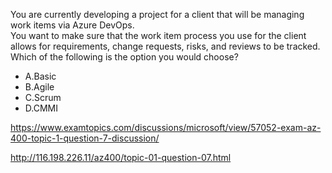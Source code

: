 You are currently developing a project for a client that will be managing work items via Azure DevOps.<br/>You want to make sure that the work item process you use for the client allows for requirements, change requests, risks, and reviews to be tracked.<br/>Which of the following is the option you would choose?<br/><ul><li class="multi-choice-item"><span class="multi-choice-letter" data-choice-letter="A">A.</span>Basic</li><li class="multi-choice-item"><span class="multi-choice-letter" data-choice-letter="B">B.</span>Agile</li><li class="multi-choice-item"><span class="multi-choice-letter" data-choice-letter="C">C.</span>Scrum</li><li class="multi-choice-item correct-hidden"><span class="multi-choice-letter" data-choice-letter="D">D.</span>CMMI</li></ul><p><a href="https://www.examtopics.com/discussions/microsoft/view/57052-exam-az-400-topic-1-question-7-discussion/">https://www.examtopics.com/discussions/microsoft/view/57052-exam-az-400-topic-1-question-7-discussion/</a></p><p><a href="http://116.198.226.11/az400/topic-01-question-07.html">http://116.198.226.11/az400/topic-01-question-07.html</a></p><script src="https://giscus.app/client.js"                    data-repo="azsamples/az204"                    data-repo-id="R_kgDOMRXzDQ"                    data-category="General"                    data-category-id="DIC_kwDOMRXzDc4Cgi27"                    data-mapping="pathname"                    data-strict="0"                    data-reactions-enabled="0"                    data-emit-metadata="0"                    data-input-position="bottom"                    data-theme="preferred_color_scheme"                    data-lang="en"                    crossorigin="anonymous"                    async>                    </script>